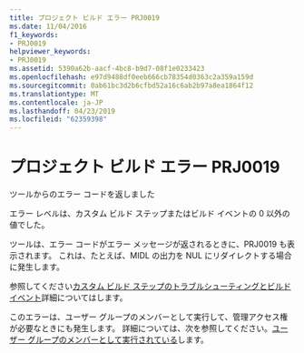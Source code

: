 ```yaml
---
title: プロジェクト ビルド エラー PRJ0019
ms.date: 11/04/2016
f1_keywords:
- PRJ0019
helpviewer_keywords:
- PRJ0019
ms.assetid: 5390a62b-aacf-4bc8-b9d7-08f1e0233423
ms.openlocfilehash: e97d9488df0eeb666cb78354d0363c2a359a159d
ms.sourcegitcommit: 0ab61bc3d2b6cfbd52a16c6ab2b97a8ea1864f12
ms.translationtype: MT
ms.contentlocale: ja-JP
ms.lasthandoff: 04/23/2019
ms.locfileid: "62359398"
---
```

# <a name="project-build-error-prj0019"></a>プロジェクト ビルド エラー PRJ0019

ツールからのエラー コードを返しました

エラー レベルは、カスタム ビルド ステップまたはビルド イベントの 0 以外の値でした。

ツールは、エラー コードがエラー メッセージが返されるときに、PRJ0019 も表示されます。 これは、たとえば、MIDL の出力を NUL にリダイレクトする場合に発生します。

参照してください[カスタム ビルド ステップのトラブルシューティングとビルド イベント](../../build/troubleshooting-build-customizations.md)詳細についてはします。

このエラーは、ユーザー グループのメンバーとして実行して、管理アクセス権が必要なときにも発生します。 詳細については、次を参照してください。[ユーザー グループのメンバーとして実行されている](../../security/running-as-a-member-of-the-users-group.md)します。